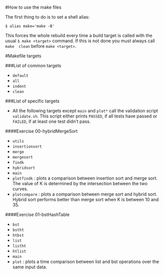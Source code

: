 #How to use the make files

The first thing to do is to set a shell alias:

```
$ alias make='make -B'
```

This forces the whole rebuild every time a build target is called with the 
usual `$ make <target>` command. If this is not done you must always call `make 
clean` before `make <target>`.

#Makefile targets

###List of common targets
- `default`
- `all`
- `indent`
- `clean`

###List of specific targets

- All the following targets except `main` and `plot*` call the validation 
  script `validate.sh`. This script either prints `PASSED`, if all tests have 
  passed or `FAILED`, if at least one test didn't pass.

####Exercise 00-hybridMergeSort
- `utils`
- `insertionsort`
- `merge`
- `mergesort`
- `findk`
- `hybridsort`
- `main`
- `plotfindk` : plots a comparison between insertion sort and merge sort. The 
  value of K is determined by the intersection between the two curves.
- `plotcompare` : plots a comparison between merge sort and hybrid sort. Hybrid 
  sort performs better than merge sort when K is between 10 and 35.

####Exercise 01-bstHashTable
- `bst`
- `bstht`
- `htbst`
- `list`
- `listht`
- `htlist`
- `main`
- `plot` : plots a time comparison between list and bst operations over the 
  same input data.

